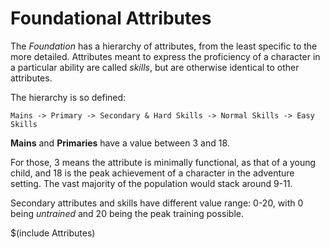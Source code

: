 # Foundational Attributes

The *Foundation* has a hierarchy of attributes, from the least specific to the
more detailed. Attributes meant to express the proficiency of a character in
a particular ability are called *skills*, but are otherwise identical to other
attributes.

The hierarchy is so defined:

```
Mains -> Primary -> Secondary & Hard Skills -> Normal Skills -> Easy Skills
```

**Mains** and **Primaries** have a value between 3 and 18. 

For those, 3 means the attribute is minimally
functional, as that of a young child, and 18 is the peak achievement of a character
in the adventure setting. The vast majority of the population would stack
around 9-11.

Secondary attributes and skills have different value range: 0-20, with 0 being
*untrained* and 20 being the peak training possible.

$(include Attributes)
